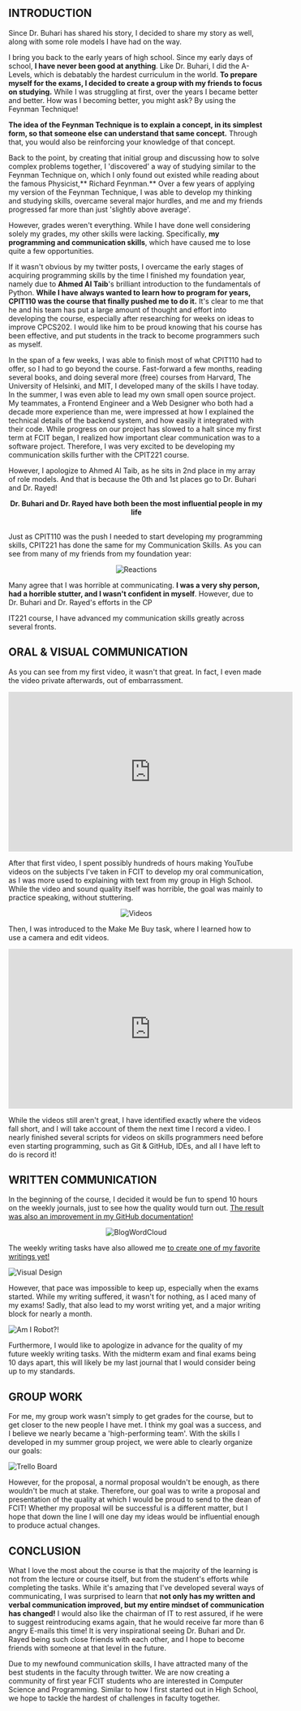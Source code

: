 ## INTRODUCTION

Since Dr. Buhari has shared his story, I decided to share my story as well, along with some role models I have had on the way.

I bring you back to the early years of high school. Since my early days of school, **I have never been good at anything**.  Like Dr. Buhari, I did the A-Levels, which is debatably the hardest curriculum in the world. **To prepare myself for the exams, I decided to create a group with my friends to focus on studying.** While I was struggling at first, over the years I became better and better. How was I becoming better, you might ask? By using the Feynman Technique!

**The idea of the Feynman Technique is to explain a concept, in its simplest form, so that someone else can understand that same concept.** Through that, you would also be reinforcing your knowledge of that concept.

Back to the point, by creating that initial group and discussing how to solve complex problems together, I 'discovered' a way of studying similar to the Feynman Technique on, which I only found out existed while reading about the famous Physicist,** Richard Feynman.** Over a few years of applying my version of the Feynman Technique, I was able to develop my thinking and studying skills, overcame several major hurdles, and me and my friends progressed far more than just 'slightly above average'. 

However, grades weren't everything. While I have done well considering solely my grades, my other skills were lacking. Specifically, **my programming and communication skills**, which have caused me to lose quite a few opportunities.

If it wasn't obvious by my twitter posts, I overcame the early stages of acquiring programming skills by the time I finished my foundation year, namely due to **Ahmed Al Taib**'s brilliant introduction to the fundamentals of Python. **While I have always wanted to learn how to program for years, CPIT110 was the course that finally pushed me to do it.** It's clear to me that he and his team has put a large amount of thought and effort into developing the course, especially after researching for weeks on ideas to improve CPCS202. I would like him to be proud knowing that his course has been effective, and put students in the track to become programmers such as myself. 

In the span of a few weeks, I was able to finish most of what CPIT110 had to offer, so I had to go beyond the course. Fast-forward a few months, reading several books, and doing several more (free) courses from Harvard, The University of Helsinki, and MIT, I developed many of the skills I have today. In the summer, I was even able to lead my own small open source project. My teammates, a Frontend Engineer and a Web Designer who both had a decade more experience than me, were impressed at how I explained the technical details of the backend system, and how easily it integrated with their code. While progress on our project has slowed to a halt since my first term at FCIT began, I realized how important clear communication was to a software project. Therefore, I was very excited to be developing my communication skills further with the CPIT221 course.

However, I apologize to Ahmed Al Taib, as he sits in 2nd place in my array of role models. And that is because the 0th and 1st places go to Dr. Buhari and Dr. Rayed!

<center>
<b>Dr. Buhari and Dr. Rayed have both been the most influential people in my life</b>
</center>
<br>

Just as CPIT110 was the push I needed to start developing my programming skills, CPIT221 has done the same for my Communication Skills. As you can see from many of my friends from my foundation year:

<center>

![Reactions](https://i.imgur.com/phqyN7k.png)

</center>

Many agree that I was horrible at communicating. **I was a very shy person, had a horrible stutter, and I wasn't confident in myself**. However, due to Dr. Buhari and Dr. Rayed's efforts in the CP

IT221 course, I have advanced my communication skills greatly across several fronts.

## ORAL & VISUAL COMMUNICATION

As you can see from my first video, it wasn't that great. In fact, I even made the video private afterwards, out of embarrassment. 

<center>

<iframe width="560" height="315" src="https://www.youtube.com/embed/uor4oVz-WJc" frameborder="0" allow="accelerometer; autoplay; clipboard-write; encrypted-media; gyroscope; picture-in-picture" allowfullscreen></iframe>

</center>

After that first video, I spent possibly hundreds of hours making YouTube videos on the subjects I've taken in FCIT to develop my oral communication, as I was more used to explaining with text from my group in High School. While the video and sound quality itself was horrible, the goal was mainly to practice speaking, without stuttering.

<center>

![Videos](https://i.imgur.com/QsNhzXk.png)

</center>

Then, I was introduced to the Make Me Buy task, where I learned how to use a camera and edit videos.

<center>

<iframe width="560" height="315" src="https://www.youtube.com/embed/zigvhb_FRtU" frameborder="0" allow="accelerometer; autoplay; clipboard-write; encrypted-media; gyroscope; picture-in-picture" allowfullscreen></iframe>

</center>

While the videos still aren't great, I have identified exactly where the videos fall short, and I will take account of them the next time I record a video. I nearly finished several scripts for videos on skills programmers need before even starting programming, such as Git & GitHub, IDEs, and all I have left to do is record it! 

## WRITTEN COMMUNICATION

In the beginning of the course, I decided it would be fun to spend 10 hours on the weekly journals, just to see how the quality would turn out. [The result was also an improvement in my GitHub documentation!](https://github.com/RyanSamman/BlogWordCloud)

<center>

![BlogWordCloud](https://i.imgur.com/gIKXL9Y.png)

</center>

The weekly writing tasks have also allowed me [to create one of my favorite writings yet!](/writing/visual-design)

![Visual Design](https://i.imgur.com/WvsVx1b.png)

However, that pace was impossible to keep up, especially when the exams started. While my writing suffered, it wasn't for nothing, as I aced many of my exams! Sadly, that also lead to my worst writing yet, and a major writing block for nearly a month.

![Am I Robot?!](https://i.imgur.com/INa5zOv.png)

Furthermore, I would like to apologize in advance for the quality of my future weekly writing tasks. With the midterm exam and final exams being 10 days apart, this will likely be my last journal that I would consider being up to my standards.

## GROUP WORK

For me, my group work wasn't simply to get grades for the course, but to get closer to the new people I have met. I think my goal was a success, and I believe we nearly became a 'high-performing team'. With the skills I developed in my summer group project, we were able to clearly organize our goals:

![Trello Board](https://i.imgur.com/AkUubCQ.png)

However, for the proposal, a normal proposal wouldn't be enough, as there wouldn't be much at stake. Therefore, our goal was to write a proposal and presentation of the quality at which I would be proud to send to the dean of FCIT! Whether my proposal will be successful is a different matter, but I hope that down the line I will one day my ideas would be influential enough to produce actual changes.

## CONCLUSION

What I love the most about the course is that the majority of the learning is not from the lecture or course itself, but from the student's efforts while completing the tasks. While it's amazing that I've developed several ways of communicating, I was surprised to learn that **not only has my written and verbal communication improved, but my entire mindset of communication has changed!** I would also like the chairman of IT to rest assured, if he were to suggest reintroducing exams again, that he would receive far more than 6 angry E-mails this time! It is very inspirational seeing Dr. Buhari and Dr. Rayed being such close friends with each other, and I hope to become friends with someone at that level in the future.

Due to my newfound communication skills, I have attracted many of the best students in the faculty through twitter. We are now creating a community of first year FCIT students who are interested in Computer Science and Programming. Similar to how I first started out in High School, we hope to tackle the hardest of challenges in faculty together. 